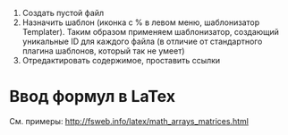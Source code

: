 1. Создать пустой файл 
2. Назначить шаблон (иконка с % в левом меню, шаблонизатор Templater). 
   Таким образом применяем шаблонизатор, создающий уникальные ID для каждого файла (в отличие от стандартного плагина шаблонов, который так не умеет)
3. Отредактировать содержимое, проставить ссылки

# Ввод формул в LaTex

См. примеры:
http://fsweb.info/latex/math_arrays_matrices.html